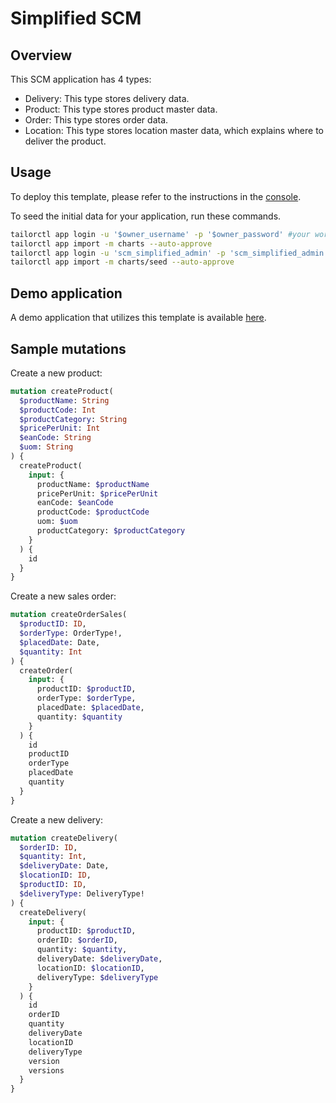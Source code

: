 # Simplified SCM

## Overview
This SCM application has 4 types:
- Delivery: This type stores delivery data.
- Product: This type stores product master data.
- Order: This type stores order data.
- Location: This type stores location master data, which explains where to deliver the product.


## Usage
To deploy this template, please refer to the instructions in the [console](https://console.tailor.tech/).

To seed the initial data for your application, run these commands.
```bash
tailorctl app login -u '$owner_username' -p '$owner_password' #your workspace owner name and password
tailorctl app import -m charts --auto-approve
tailorctl app login -u 'scm_simplified_admin' -p 'scm_simplified_admin'
tailorctl app import -m charts/seed --auto-approve
```

## Demo application

A demo application that utilizes this template is available [here](https://tailorinc.retool.com/embedded/public/dcd12d76-f3b4-44fd-b0e9-8733e116cdac).


## Sample mutations

Create a new product:
```graphql
mutation createProduct(
  $productName: String
  $productCode: Int
  $productCategory: String
  $pricePerUnit: Int
  $eanCode: String
  $uom: String
) {
  createProduct(
    input: {
      productName: $productName
      pricePerUnit: $pricePerUnit
      eanCode: $eanCode
      productCode: $productCode
      uom: $uom
      productCategory: $productCategory
    }
  ) {
    id
  }
}
```

Create a new sales order:
```graphql
mutation createOrderSales(
  $productID: ID,
  $orderType: OrderType!,
  $placedDate: Date,
  $quantity: Int
) {
  createOrder(
    input: {
      productID: $productID,
      orderType: $orderType,
      placedDate: $placedDate,
      quantity: $quantity
    }
  ) {
    id
    productID
    orderType
    placedDate
    quantity
  }
}
```

Create a new delivery:
```graphql
mutation createDelivery(
  $orderID: ID,
  $quantity: Int,
  $deliveryDate: Date,
  $locationID: ID,
  $productID: ID,
  $deliveryType: DeliveryType!
) {
  createDelivery(
    input: {
      productID: $productID,
      orderID: $orderID,
      quantity: $quantity,
      deliveryDate: $deliveryDate,
      locationID: $locationID,
      deliveryType: $deliveryType
    }
  ) {
    id
    orderID
    quantity
    deliveryDate
    locationID
    deliveryType
    version
    versions
  }
}
```
